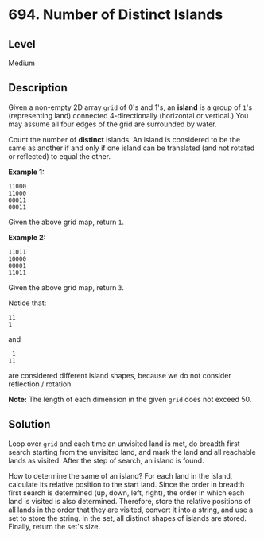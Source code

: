 # 694. Number of Distinct Islands
## Level
Medium

## Description
Given a non-empty 2D array `grid` of 0's and 1's, an **island** is a group of `1`'s (representing land) connected 4-directionally (horizontal or vertical.) You may assume all four edges of the grid are surrounded by water.

Count the number of **distinct** islands. An island is considered to be the same as another if and only if one island can be translated (and not rotated or reflected) to equal the other.

**Example 1:**
```
11000
11000
00011
00011
```
Given the above grid map, return `1`.

**Example 2:**
```
11011
10000
00001
11011
```
Given the above grid map, return `3`.

Notice that:
```
11
1
```
and
```
 1
11
```
are considered different island shapes, because we do not consider reflection / rotation.

**Note:** The length of each dimension in the given `grid` does not exceed 50.

## Solution
Loop over `grid` and each time an unvisited land is met, do breadth first search starting from the unvisited land, and mark the land and all reachable lands as visited. After the step of search, an island is found.

How to determine the same of an island? For each land in the island, calculate its relative position to the start land. Since the order in breadth first search is determined (up, down, left, right), the order in which each land is visited is also determined. Therefore, store the relative positions of all lands in the order that they are visited, convert it into a string, and use a set to store the string. In the set, all distinct shapes of islands are stored. Finally, return the set's size.

